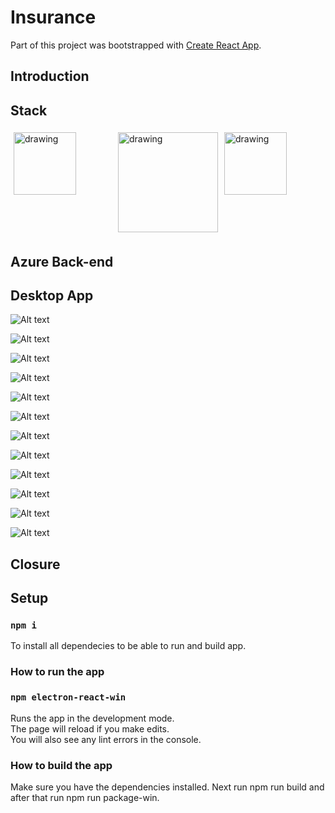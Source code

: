 # Insurance

Part of this project was bootstrapped with [Create React App](https://github.com/facebook/create-react-app).

## Introduction

## Stack

<div style="display: flex">
    <img style="flex: 33.33%; padding: 5px" src="readmepictures/azurefunctions.svg" alt="drawing" width="100"/>
    <img style="flex: 33.33%; padding: 5px" src="readmepictures/react.svg" alt="drawing" width="160"/>
    <img style="flex: 33.33%; padding: 5px" src="readmepictures/electronjs.PNG" alt="drawing" width="100"/>
</div>


## Azure Back-end

## Desktop App

![Alt text](readmepictures/Home.PNG)

![Alt text](readmepictures/Customers.PNG)

![Alt text](readmepictures/Vendors.PNG)

![Alt text](readmepictures/Customer.PNG)

![Alt text](readmepictures/Vendor.PNG)

![Alt text](readmepictures/Customer_Invoice.PNG)

![Alt text](readmepictures/Customer_Policies.PNG)

![Alt text](readmepictures/Customer_Policies_Modal1.PNG)

![Alt text](readmepictures/Customer_Policies_Modal2.PNG)

![Alt text](readmepictures/Customer_Census.PNG)

![Alt text](readmepictures/Customer_Census_Modal.PNG)

![Alt text](readmepictures/Vendor_Bill_Modal.PNG)

## Closure

## Setup

### `npm i`

To install all dependecies to be able to run and build app.

### How to run the app

### `npm electron-react-win`

Runs the app in the development mode.\
The page will reload if you make edits.\
You will also see any lint errors in the console.

### How to build the app

Make sure you have the dependencies installed. Next run npm run build and after that run npm run package-win.
